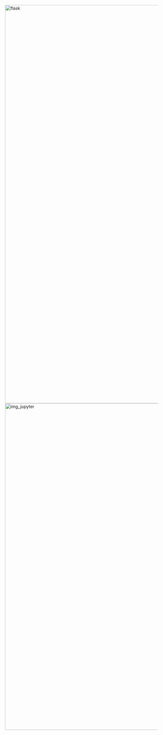 <img width="1311" alt="flask" src="https://user-images.githubusercontent.com/73683369/227791114-e1e031ae-1bd3-4764-92b7-845f10f2d918.png">
<img width="1075" alt="img_jupyter" src="https://user-images.githubusercontent.com/73683369/227791200-76942713-c522-40a3-9a4d-c9bbccc4503e.png">

